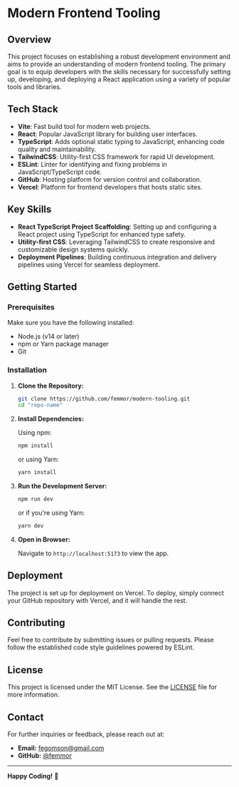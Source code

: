 # Modern Frontend Tooling

## Overview

This project focuses on establishing a robust development environment and aims to provide an understanding of modern frontend tooling. The primary goal is to equip developers with the skills necessary for successfully setting up, developing, and deploying a React application using a variety of popular tools and libraries.

## Tech Stack

- **Vite**: Fast build tool for modern web projects.
- **React**: Popular JavaScript library for building user interfaces.
- **TypeScript**: Adds optional static typing to JavaScript, enhancing code quality and maintainability.
- **TailwindCSS**: Utility-first CSS framework for rapid UI development.
- **ESLint**: Linter for identifying and fixing problems in JavaScript/TypeScript code.
- **GitHub**: Hosting platform for version control and collaboration.
- **Vercel**: Platform for frontend developers that hosts static sites.

## Key Skills

- **React TypeScript Project Scaffolding**: Setting up and configuring a React project using TypeScript for enhanced type safety.
- **Utility-first CSS**: Leveraging TailwindCSS to create responsive and customizable design systems quickly.
- **Deployment Pipelines**: Building continuous integration and delivery pipelines using Vercel for seamless deployment.

## Getting Started

### Prerequisites

Make sure you have the following installed:

- Node.js (v14 or later)
- npm or Yarn package manager
- Git

### Installation

1. **Clone the Repository:**

   ```bash
   git clone https://github.com/femmor/modern-tooling.git
   cd "repo-name"
   ```

2. **Install Dependencies:**

   Using npm:

   ```bash
   npm install
   ```

   or using Yarn:

   ```bash
   yarn install
   ```

3. **Run the Development Server:**

   ```bash
   npm run dev
   ```

   or if you're using Yarn:

   ```bash
   yarn dev
   ```

4. **Open in Browser:**

   Navigate to `http://localhost:5173` to view the app.

## Deployment

The project is set up for deployment on Vercel. To deploy, simply connect your GitHub repository with Vercel, and it will handle the rest.

## Contributing

Feel free to contribute by submitting issues or pulling requests. Please follow the established code style guidelines powered by ESLint.

## License

This project is licensed under the MIT License. See the [LICENSE](./LICENSE) file for more information.

## Contact

For further inquiries or feedback, please reach out at:

- **Email:** fegomson@gmail.com
- **GitHub:** [@femmor](https://github.com/femmor)

---

**Happy Coding!** 🎉
